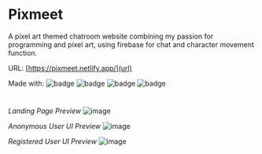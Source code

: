 # **Pixmeet**
A pixel art themed chatroom website combining my passion for programming and pixel art, using firebase for chat and character movement function.

URL: [https://pixmeet.netlify.app/](url)


Made with: ![badge](https://img.shields.io/badge/HTML-e34f26.svg?style=for-the-badge&logo=HTML5&logoColor=e34f26&labelColor=e6e6e6)
![badge](https://img.shields.io/badge/CSS-1572b6.svg?style=for-the-badge&logo=CSS3&logoColor=1572b6&labelColor=e6e6e6)
![badge](https://img.shields.io/badge/Javascript-f7df1e.svg?style=for-the-badge&logo=JavaScript&logoColor=f7df1e&labelColor=e6e6e6)
![badge](https://img.shields.io/badge/Firebase-ffca28.svg?style=for-the-badge&logo=Firebase&logoColor=ffca28&labelColor=e6e6e6)

#
_Landing Page Preview_
![image](https://github.com/user-attachments/assets/34201eb0-57c9-4ca1-a329-0cb1a14a2584)

_Anonymous User UI Preview_
![image](https://github.com/user-attachments/assets/71558ba3-3311-4664-97fb-3dafdde18158)

_Registered User UI Preview_
![image](https://github.com/user-attachments/assets/53e9d7c6-45db-45b5-ac16-4eacc67ba896)
